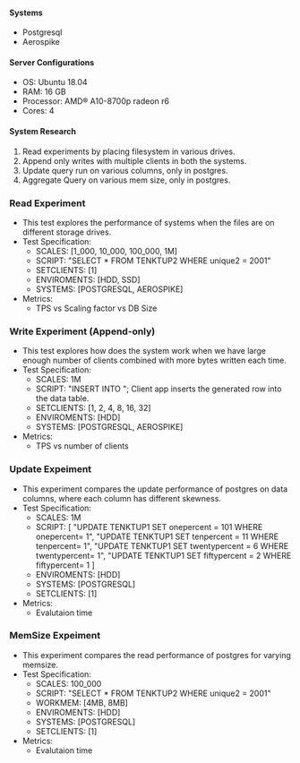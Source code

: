 #### Systems

* Postgresql
* Aerospike

#### Server Configurations
* OS: Ubuntu 18.04
* RAM: 16 GB
* Processor: AMD® A10-8700p radeon r6
* Cores: 4

#### System Research

1. Read experiments by placing filesystem in various drives.
2. Append only writes with multiple clients in both the systems.
3. Update query run on various columns, only in postgres.
4. Aggregate Query on various mem size, only in postgres.

### Read Experiment
* This test explores the performance of systems when the files are on different storage drives.
* Test Specification:
    * SCALES: [1_000, 10_000, 100_000,  1M] 
    * SCRIPT: "SELECT * FROM TENKTUP2 WHERE unique2 = 2001"
    * SETCLIENTS: [1]
    * ENVIROMENTS: [HDD, SSD]
    * SYSTEMS: [POSTGRESQL, AEROSPIKE] 
* Metrics: 
    * TPS vs Scaling factor vs DB Size

### Write Experiment (Append-only)
* This test explores how does the system work when we have large enough number of clients combined with more bytes written each time.
* Test Specification:
    * SCALES: 1M 
    * SCRIPT: "INSERT <TUPLE> INTO <RELATION>"; Client app inserts the generated row into the data table.
    * SETCLIENTS: [1, 2, 4, 8, 16, 32]
    * ENVIROMENTS: [HDD]
    * SYSTEMS: [POSTGRESQL, AEROSPIKE] 
* Metrics:
    * TPS vs number of clients

### Update Expeiment
* This experiment compares the update performance of postgres on data columns, where each column has different skewness.
* Test Specification:
    * SCALES: 1M 
    * SCRIPT: [
                "UPDATE TENKTUP1 SET onepercent = 101 WHERE onepercent= 1",
                "UPDATE TENKTUP1 SET tenpercent = 11 WHERE tenpercent= 1",
                "UPDATE TENKTUP1 SET twentypercent = 6 WHERE twentypercent= 1",
                "UPDATE TENKTUP1 SET fiftypercent = 2 WHERE fiftypercent= 1
                ] 
    * ENVIROMENTS: [HDD]
    * SYSTEMS: [POSTGRESQL] 
    * SETCLIENTS: [1]
* Metrics:
    * Evalutaion time

### MemSize Expeiment
* This experiment compares the read performance of postgres for varying memsize.
* Test Specification:
    * SCALES: 100_000 
    * SCRIPT: "SELECT * FROM TENKTUP2 WHERE unique2 = 2001"
    * WORKMEM: [4MB, 8MB]
    * ENVIROMENTS: [HDD]
    * SYSTEMS: [POSTGRESQL] 
    * SETCLIENTS: [1]
* Metrics:
    * Evalutaion time

